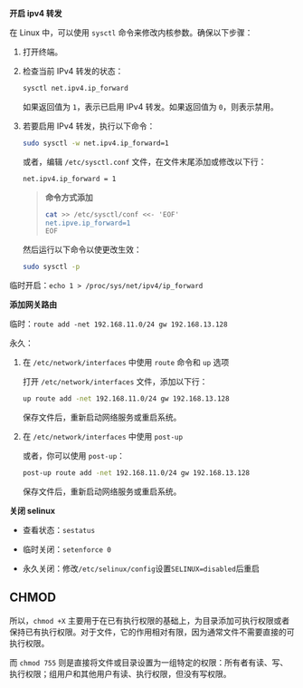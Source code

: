 **开启 ipv4 转发**

在 Linux 中，可以使用 `sysctl` 命令来修改内核参数。确保以下步骤：

1. 打开终端。

2. 检查当前 IPv4 转发的状态：

   ```bash
   sysctl net.ipv4.ip_forward
   ```

   如果返回值为 `1`，表示已启用 IPv4 转发。如果返回值为 `0`，则表示禁用。

3. 若要启用 IPv4 转发，执行以下命令：

   ```bash
   sudo sysctl -w net.ipv4.ip_forward=1
   ```

   或者，编辑 `/etc/sysctl.conf` 文件，在文件末尾添加或修改以下行：

   ```bash
   net.ipv4.ip_forward = 1
   ```

   > **命令方式添加**
   >
   > ```bash
   > cat >> /etc/sysctl/conf <<- 'EOF'
   > net.ipve.ip_forward=1
   > EOF
   > ```

   然后运行以下命令以使更改生效：

   ```bash
   sudo sysctl -p
   ```

临时开启：`echo 1 > /proc/sys/net/ipv4/ip_forward`

**添加网关路由**

临时：`route add -net 192.168.11.0/24 gw 192.168.13.128`

永久：

1. 在 `/etc/network/interfaces` 中使用 `route` 命令和 `up` 选项

   打开 `/etc/network/interfaces` 文件，添加以下行：

   ```bash
   up route add -net 192.168.11.0/24 gw 192.168.13.128
   ```

   保存文件后，重新启动网络服务或重启系统。

2. 在 `/etc/network/interfaces` 中使用 `post-up`

   或者，你可以使用 `post-up`：

   ```bash
   post-up route add -net 192.168.11.0/24 gw 192.168.13.128
   ```

   保存文件后，重新启动网络服务或重启系统。

**关闭 selinux**

- 查看状态：`sestatus`

- 临时关闭：`setenforce 0`
- 永久关闭：修改`/etc/selinux/config`设置`SELINUX=disabled`后重启

## CHMOD

所以，`chmod +X` 主要用于在已有执行权限的基础上，为目录添加可执行权限或者保持已有执行权限。对于文件，它的作用相对有限，因为通常文件不需要直接的可执行权限。

而 `chmod 755` 则是直接将文件或目录设置为一组特定的权限：所有者有读、写、执行权限；组用户和其他用户有读、执行权限，但没有写权限。